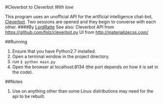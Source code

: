 #Cleverbot to Cleverbot
*With love*

This program uses an unofficial API for the artificial intelligence chat-bot, [Cleverbot](http://cleverbot.com). Two sessions are opened and they begin to converse with each other.
####By [LordRatte](http://lord-ratte.cu.cc)
See also:
Cleverbot API from https://github.com/folz/cleverbot.py
UI from http://materializecss.com/

##Running

1. Ensure that you have Python2.7 installed.
2. Open a terminal window in the project directory.
3. run `$ python main.py`
4. Open the browser at localhost:8134 (the port depends on how it is set in the code).

##Notes

1. Use on anything other than some Linux distributions may need for the api to be rebuilt.